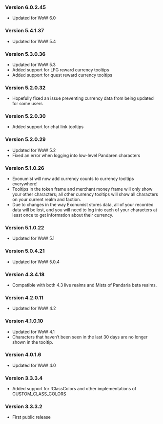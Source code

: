 ### Version 6.0.2.45

* Updated for WoW 6.0

### Version 5.4.1.37

* Updated for WoW 5.4

### Version 5.3.0.36

* Updated for WoW 5.3
* Added support for LFG reward currency tooltips
* Added support for quest reward currency tooltips

### Version 5.2.0.32

* Hopefully fixed an issue preventing currency data from being updated for some users

### Version 5.2.0.30

* Added support for chat link tooltips

### Version 5.2.0.29

* Updated for WoW 5.2
* Fixed an error when logging into low-level Pandaren characters

### Version 5.1.0.26

* Exonumist will now add currency counts to currency tooltips everywhere!
* Tooltips in the token frame and merchant money frame will only show your other characters; all other currency tooltips will show all characters on your current realm and faction.
* Due to changes in the way Exonumist stores data, all of your recorded data will be lost, and you will need to log into each of your characters at least once to get information about their currency.

### Version 5.1.0.22

* Updated for WoW 5.1

### Version 5.0.4.21

* Updated for WoW 5.0.4

### Version 4.3.4.18

* Compatible with both 4.3 live realms and Mists of Pandaria beta realms.

### Version 4.2.0.11

* Updated for WoW 4.2

### Version 4.1.0.10

* Updated for WoW 4.1
* Characters that haven’t been seen in the last 30 days are no longer shown in the tooltip.

### Version 4.0.1.6

* Updated for WoW 4.0

### Version 3.3.3.4

* Added support for !ClassColors and other implementations of CUSTOM_CLASS_COLORS

### Version 3.3.3.2

* First public release

